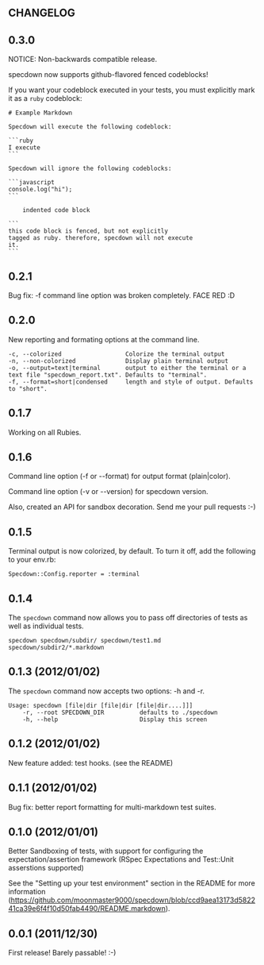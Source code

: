 ## CHANGELOG

## 0.3.0

NOTICE: Non-backwards compatible release.

specdown now supports github-flavored fenced codeblocks!

If you want your codeblock executed in your tests, you must explicitly
mark it as a `ruby` codeblock:

    # Example Markdown
    
    Specdown will execute the following codeblock:
    
    ```ruby
    I execute
    ```
    
    Specdown will ignore the following codeblocks:
    
    ```javascript
    console.log("hi");
    ```

        indented code block

    ```
    this code block is fenced, but not explicitly 
    tagged as ruby. therefore, specdown will not execute
    it.
    ```

## 0.2.1

Bug fix: -f command line option was broken completely. FACE RED :D

## 0.2.0

New reporting and formating options at the command line. 

    -c, --colorized                  Colorize the terminal output
    -n, --non-colorized              Display plain terminal output
    -o, --output=text|terminal       output to either the terminal or a text file "specdown_report.txt". Defaults to "terminal".
    -f, --format=short|condensed     length and style of output. Defaults to "short".

## 0.1.7

Working on all Rubies.

## 0.1.6

Command line option (-f or --format) for output format (plain|color).

Command line option (-v or --version) for specdown version.

Also, created an API for sandbox decoration. Send me your pull requests :-)

## 0.1.5

Terminal output is now colorized, by default. To turn it off, add the following to your env.rb:

    Specdown::Config.reporter = :terminal

## 0.1.4

The `specdown` command now allows you to pass off directories of tests as well as individual tests.

    specdown specdown/subdir/ specdown/test1.md specdown/subdir2/*.markdown

## 0.1.3 (2012/01/02)

The `specdown` command now accepts two options: -h and -r. 

    Usage: specdown [file|dir [file|dir [file|dir....]]]
        -r, --root SPECDOWN_DIR          defaults to ./specdown
        -h, --help                       Display this screen

## 0.1.2 (2012/01/02)

New feature added: test hooks. (see the README)

## 0.1.1 (2012/01/02)

Bug fix: better report formatting for multi-markdown test suites.

## 0.1.0 (2012/01/01)

Better Sandboxing of tests, with support for configuring the expectation/assertion framework (RSpec Expectations and Test::Unit asserstions supported)

See the "Setting up your test environment" section in the README for more information (https://github.com/moonmaster9000/specdown/blob/ccd9aea13173d582241ca39e6f4f10d50fab4490/README.markdown).

## 0.0.1 (2011/12/30)

First release! Barely passable! :-)
